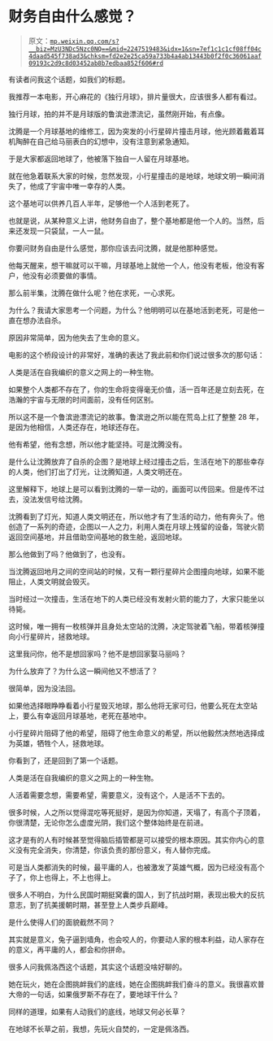 # 财务自由什么感觉？

> 原文：[`mp.weixin.qq.com/s?__biz=MzU3NDc5Nzc0NQ==&mid=2247519483&idx=1&sn=7ef1c1c1cf08ff04c4daad545f738ad3&chksm=fd2e2e25ca59a733b4a4ab13443b0f2f0c36061aaf09193c2d9c8d03452ab8b7edbaa852f606#rd`](http://mp.weixin.qq.com/s?__biz=MzU3NDc5Nzc0NQ==&mid=2247519483&idx=1&sn=7ef1c1c1cf08ff04c4daad545f738ad3&chksm=fd2e2e25ca59a733b4a4ab13443b0f2f0c36061aaf09193c2d9c8d03452ab8b7edbaa852f606#rd)

有读者问我这个话题，如我们的标题。 

我推荐一本电影，开心麻花的《独行月球》，排片量很大，应该很多人都有看过。

独行月球，拍的并不是月球版的鲁滨逊漂流记，虽然刚开始，有点像。 

沈腾是一个月球基地的维修工，因为突发的小行星碎片撞击月球，他光顾着戴着耳机陶醉在自己给马丽表白的幻想中，没有注意到紧急通知。

于是大家都返回地球了，他被落下独自一人留在月球基地。 

就在他急着联系大家的时候，忽然发现，小行星撞击的是地球，地球文明一瞬间消失了，他成了宇宙中唯一幸存的人类。 

这个基地可以供养几百人半年，足够他一个人活到老死了。 

也就是说，从某种意义上讲，他财务自由了，整个基地都是他一个人的。当然，后来还发现一只袋鼠，一人一鼠。

你要问财务自由是什么感觉，那你应该去问沈腾，就是他那种感觉。 

他每天醒来，想干嘛就可以干嘛，月球基地上就他一个人，他没有老板，他没有客户，他没有必须要做的事情。

那么前半集，沈腾在做什么呢？他在求死，一心求死。 

为什么？我请大家思考一个问题，为什么？他明明可以在基地活到老死，可是他一直在想办法自杀。 

原因非常简单，因为他失去了生命的意义。 

电影的这个桥段设计的非常好，准确的表达了我此前和你们说过很多次的那句话： 

人类是活在自我编织的意义之网上的一种生物。

如果整个人类都不存在了，你的生命将变得毫无价值，活一百年还是立刻去死，在浩瀚的宇宙与无限的时间面前，没有任何区别。

所以这不是一个鲁滨逊漂流记的故事。鲁滨逊之所以能在荒岛上扛了整整 28 年，是因为他相信，人类还存在，地球还存在。 

他有希望，他有念想，所以他才能坚持。可是沈腾没有。

是什么让沈腾放弃了自杀的企图？是地球上经过撞击之后，生活在地下的那些幸存的人类，他们打出了灯光，让沈腾知道，人类文明还在。

这里解释下，地球上是可以看到沈腾的一举一动的，画面可以传回来。但是传不过去，没法发信号给沈腾。 

沈腾看到了灯光，知道人类文明还在，所以他才有了生活的动力，他有奔头了。他创造了一系列的奇迹，企图以一人之力，利用人类在月球上残留的设备，驾驶火箭返回空间基地，并且借助空间基地的救生舱，返回地球。 

那么他做到了吗？他做到了，也没有。 

当沈腾返回地月之间的空间站的时候，又有一颗行星碎片企图撞向地球，如果不能阻止，人类文明就会毁灭。

当时经过一次撞击，生活在地下的人类已经没有发射火箭的能力了，大家只能坐以待毙。

这时候，唯一拥有一枚核弹并且身处太空站的沈腾，决定驾驶着飞船，带着核弹撞向小行星碎片，拯救地球。

这里我问你，他不是想回家吗？他不是想回家娶马丽吗？ 

为什么放弃了？为什么这一瞬间他又不想活了？

很简单，因为没法回。 

如果他选择眼睁睁看着小行星毁灭地球，那么他将无家可归，他要么死在太空站上，要么有幸返回月球基地，老死在基地中。 

小行星碎片阻碍了他的希望，阻碍了他生命意义的希望，所以他毅然决然地选择成为英雄，牺牲个人，拯救地球。 

你看到了，还是回到了第一个话题。 

人类是活在自我编织的意义之网上的一种生物。

人活着需要念想，需要希望，需要意义，没有这个，人是活不下去的。

很多时候，人之所以觉得混吃等死挺好，是因为你知道，天塌了，有高个子顶着，你很清楚，无论你怎么虚度光阴，我们这个整体始终是在前进。

这才是有的人有时候甚至觉得脑后插管都是可以接受的根本原因。其实你内心的意义没有完全消失，你清楚，你该负责的那份意义，有人替你完成。 

可是当人类都消失的时候，最平庸的人，也被激发了英雄气概，因为已经没有高个子了，你上也得上，不上也得上。 

很多人不明白，为什么民国时期挺窝囊的国人，到了抗战时期，表现出极大的反抗意志，到了抗美援朝时期，甚至登上人类步兵巅峰。 

是什么使得人们的面貌截然不同？

其实就是意义，兔子逼到墙角，也会咬人的，你要动人家的根本利益，动人家存在的意义，再平庸的人，都会和你拼命。

很多人问我佩洛西这个话题，其实这个话题没啥好聊的。

她在玩火，她在企图挑衅我们的底线，她在企图挑衅我们奋斗的意义。我很喜欢普大帝的一句话，如果俄罗斯不存在了，要地球干什么？

同样的道理，如果有人动我们的底线，地球又何必长草？

在地球不长草之前，我想，先玩火自焚的，一定是佩洛西。